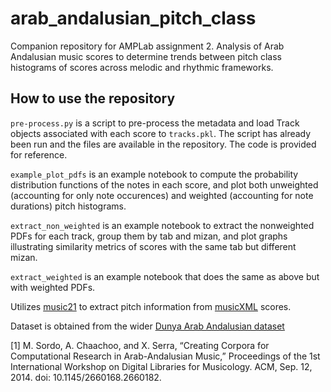 # arab_andalusian_pitch_class
Companion repository for AMPLab assignment 2. Analysis of Arab Andalusian music scores to determine trends between pitch class histograms of scores across melodic and rhythmic frameworks.

## How to use the repository
`pre-process.py` is a script to pre-process the metadata and load Track objects associated with each score to `tracks.pkl`. The script has already been run and the files are available in the repository. The code is provided for reference.

`example_plot_pdfs` is an example notebook to compute the probability distribution functions of the notes in each score, and plot both unweighted (accounting for only note occurences) and weighted (accounting for note durations) pitch histograms.

`extract_non_weighted` is an example notebook to extract the nonweighted PDFs for each track, group them by tab and mizan, and plot graphs illustrating similarity metrics of scores with the same tab but different mizan.

`extract_weighted` is an example notebook that does the same as above but with weighted PDFs.

Utilizes [music21](https://web.mit.edu/music21/) to extract pitch information from [musicXML](https://www.musicxml.com/) scores.

Dataset is obtained from the wider [Dunya Arab Andalusian dataset](https://zenodo.org/records/1291776)

[1] M. Sordo, A. Chaachoo, and X. Serra, “Creating Corpora for Computational Research in Arab-Andalusian Music,” Proceedings of the 1st International Workshop on Digital Libraries for Musicology. ACM, Sep. 12, 2014. doi: 10.1145/2660168.2660182.

